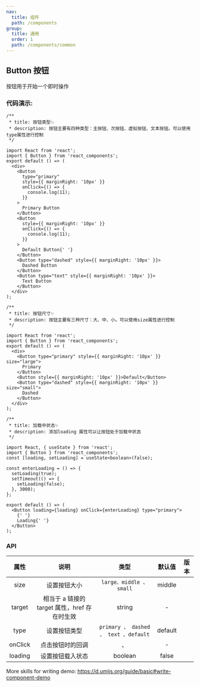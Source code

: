 ```yaml
---
nav:
  title: 组件
  path: /components
group:
  title: 通用
  order: 1
  path: /components/common
---
```


## Button 按钮

按钮用于开始一个即时操作

### 代码演示:

```tsx
/**
 * title: 按钮类型✨
 * description: 按钮主要有四种类型：主按钮、次按钮、虚拟按钮、文本按钮。可以使用type属性进行控制
 */

import React from 'react';
import { Button } from 'react_components';
export default () => (
  <div>
    <Button
      type="primary"
      style={{ marginRight: '10px' }}
      onClick={() => {
        console.log(11);
      }}
    >
      Primary Button
    </Button>
    <Button
      style={{ marginRight: '10px' }}
      onClick={() => {
        console.log(11);
      }}
    >
      Default Button{' '}
    </Button>
    <Button type="dashed" style={{ marginRight: '10px' }}>
      Dashed Button
    </Button>
    <Button type="text" style={{ marginRight: '10px' }}>
      Text Button
    </Button>
  </div>
);
```

```tsx
/**
 * title: 按钮尺寸✨
 * description: 按钮主要有三种尺寸：大、中、小。可以使用size属性进行控制
 */

import React from 'react';
import { Button } from 'react_components';
export default () => (
  <div>
    <Button type="primary" style={{ marginRight: '10px' }} size="large">
      Primary
    </Button>
    <Button style={{ marginRight: '10px' }}>Default</Button>
    <Button type="dashed" style={{ marginRight: '10px' }} size="small">
      Dashed
    </Button>
  </div>
);
```

```tsx
/**
 * title: 加载中状态✨
 * description: 添加loading 属性可以让按钮处于加载中状态
 */

import React, { useState } from 'react';
import { Button } from 'react_components';
const [loading, setLoading] = useState<boolean>(false);

const enterLoading = () => {
  setLoading(true);
  setTimeout(() => {
    setLoading(false);
  }, 3000);
};

export default () => (
  <Button loading={loading} onClick={enterLoading} type="primary">
    {' '}
    Loading{' '}
  </Button>
);
```

### API

| 属性 | 说明 | 类型 | 默认值 | 版本 |
| :-: | :-: | :-: | :-: | :-: |
| size | 设置按钮大小 | `large、middle 、 small` | middle |  |
| target | 相当于 a 链接的 target 属性，href 存在时生效 | string | - |  |
| type | 设置按钮类型 | `primary 、 dashed 、 text 、default` | default |  |
| onClick | 点击按钮时的回调 | 、 | - |  |
| loading | 设置按钮载入状态 | boolean | false |  |

More skills for writing demo: https://d.umijs.org/guide/basic#write-component-demo
